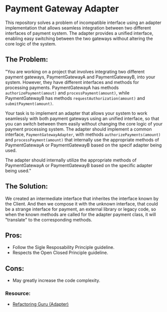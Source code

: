 # Payment Gateway Adapter

This repository solves a problem of incompatible interface using an adapter implementation that allows seamless integration between two different interfaces of payment system. The adapter provides a unified interface, enabling easy switching between the two gateways without altering the core logic of the system.

## The Problem:

"You are working on a project that involves integrating two different payment gateways, PaymentGatewayA and PaymentGatewayB, into your system. However, they have different interfaces and methods for processing payments. PaymentGatewayA has methods `authorizePayment(amout)` and `processPayment(amount)`, while PaymentGatewayB has methods `requestAuthorization(amount)` and `submitPayment(amount)`.

Your task is to implement an adapter that allows your system to work seamlessly with both payment gateways using an unified interface, so that you can switch between them easily without changing the core logic of your payment processing system. The adapter should implement a common interface, `PaymentGatewayAdapter`, with methods `authorizePayments(amount)` and `processPayment(amount)` that internally use the appropriate methods of PaymentGatewayA or PaymentGatewayB based on the specif adapter being used.

The adapter should internally utilize the appropriate methods of PaymentGatewayA or PaymentGatewayB based on the specific adapter being used."

## The Solution:

We created an intermediate interface that inherites the interface known by the Client. And then we compose it with the unknown interface, that could be a strange interface for payment, an external library or legacy code, so when the known methods are called for the adapter payment class, it will "translate" to the corresponding methods.



## Pros:
 
 - Follow the Sigle Resposability Principle guideline.
 - Respects the Open Closed Principle guideline.

## Cons:

 - May greatly increase the code complexity.


### **Resource:**

 - [Refactoring Guru (Adapter)](https://refactoring.guru/pt-br/design-patterns/adapter)
